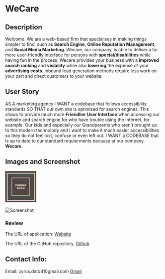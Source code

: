 # WeCare

## Description 
Welcome. We are a web-based firm that specialises in making things simpler to find, such as **Search Engine**, **Online Reputation Management**, and **Social Media Marketing**. Wecare, our company, is able to deliver a far more user-friendly interface for persons with **special/disabilities** while having fun in the process. Wecare provides your business with a **improved search ranking** and **visibility** while also **lowering** the expense of your **advertising costs**. Inbound lead generation methods require less work on your part and direct customers to your website.


## User Story
AS A marketing agency
I WANT a codebase that follows accessibility standards
SO THAT our own site is optimized for search engines. This allows to provide much more **Friendlier User Interface** when accessing our website and search engine for who have trouble using the Internet, for example. Our kids and especially our Grandparents who aren't brought up to this modern technolody and i want to make it much easier accessibilities so they do not feel lost, confuse or even left out. I WANT a CODEBASE that is up to date to our standard requierments because at our company **Wecare**.  

## Images and Screenshot
<img src="images\image_1.png" width="100">

![Screenshot](images\WecareForYou.jpg) 



### Review

The URL of application: [Website](https://saiiikooo.github.io/WeCare-For-You/)

The URL of the GitHub repository. [Github](https://github.com/saiiikooo)

## Contact Info: 

Email: cyrus.dato410gmail.com [Gmail](https://mail.google.com/mail/u/0/?tab=rm&ogbl#inbox?compose=new)